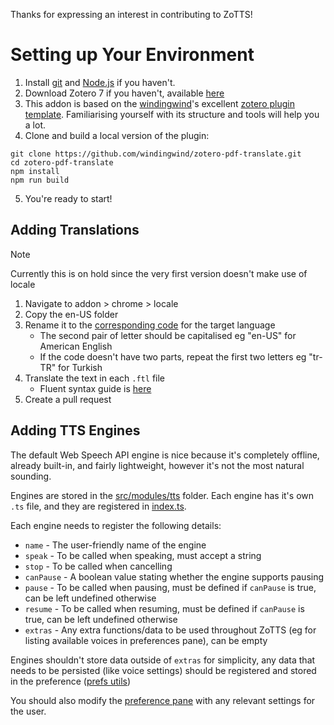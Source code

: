 Thanks for expressing an interest in contributing to ZoTTS!

# Setting up Your Environment
1. Install [git](https://git-scm.com/) and [Node.js](https://nodejs.org/en/) if you haven't.
2. Download Zotero 7 if you haven't, available [here](https://www.zotero.org/support/beta_builds)
3. This addon is based on the [windingwind](https://github.com/windingwind)'s excellent [zotero plugin template](https://github.com/windingwind/zotero-plugin-template). Familiarising yourself with its structure and tools will help you a lot.
4. Clone and build a local version of the plugin:

```shell
git clone https://github.com/windingwind/zotero-pdf-translate.git
cd zotero-pdf-translate
npm install
npm run build
```
5. You're ready to start!

## Adding Translations
> [!NOTE]
> Currently this is on hold since the very first version doesn't make use of locale

1. Navigate to addon > chrome > locale
2. Copy the en-US folder
3. Rename it to the [corresponding code](https://www.andiamo.co.uk/resources/iso-language-codes/) for the target language
   - The second pair of letter should be capitalised eg "en-US" for American English
   - If the code doesn't have two parts, repeat the first two letters eg "tr-TR" for Turkish
4. Translate the text in each `.ftl` file
   - Fluent syntax guide is [here](https://projectfluent.org/fluent/guide/)
5. Create a pull request

## Adding TTS Engines
The default Web Speech API engine is nice because it's completely offline, already built-in, and fairly lightweight, however it's not the most natural sounding.

Engines are stored in the [src/modules/tts](../src/modules/tts) folder. Each engine has it's own `.ts` file, and they are registered in [index.ts](../src/modules/tts/index.ts).

Each engine needs to register the following details:
- `name` - The user-friendly name of the engine
- `speak` - To be called when speaking, must accept a string
- `stop` - To be called when cancelling
- `canPause` - A boolean value stating whether the engine supports pausing
- `pause` - To be called when pausing, must be defined if `canPause` is true, can be left undefined otherwise
- `resume` - To be called when resuming, must be defined if `canPause` is true, can be left undefined otherwise
- `extras` - Any extra functions/data to be used throughout ZoTTS (eg for listing available voices in preferences pane), can be empty

Engines shouldn't store data outside of `extras` for simplicity, any data that needs to be persisted (like voice settings) should be registered and stored in the preference ([prefs utils](../src/modules/utils/prefs.ts))

You should also modify the [preference pane](../addon/chrome/content/preferences.xhtml) with any relevant settings for the user.